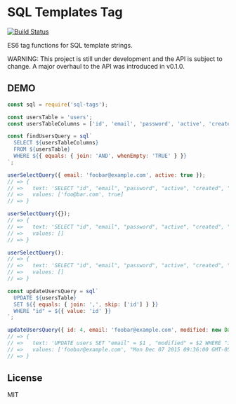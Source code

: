 # SQL Templates Tag

[![Build Status](https://travis-ci.org/snooc/sql-tags.svg?branch=master)](https://travis-ci.org/snooc/sql-tags)

ES6 tag functions for SQL template strings.

WARNING: This project is still under development and the API is subject to change. A major overhaul to the API was introduced in v0.1.0.

## DEMO

```javascript
const sql = require('sql-tags');

const usersTable = 'users';
const usersTableColumns = ['id', 'email', 'password', 'active', 'created', 'modified'];

const findUsersQuery = sql`
  SELECT ${usersTableColumns}
  FROM ${usersTable}
  WHERE ${{ equals: { join: 'AND', whenEmpty: 'TRUE' } }}
`;

userSelectQuery({ email: 'foobar@example.com', active: true });
// => {
// =>   text: 'SELECT "id", "email", "password", "active", "created", "modified" FROM users WHERE "email" = $1 AND "active" = $2',
// =>   values: ['foo@bar.com', true]
// => }

userSelectQuery({});
// => {
// =>   text: 'SELECT "id", "email", "password", "active", "created", "modified" FROM users WHERE TRUE',
// =>   values: []
// => }

userSelectQuery();
// => {
// =>   text: 'SELECT "id", "email", "password", "active", "created", "modified" FROM users WHERE TRUE',
// =>   values: []
// => }

const updateUsersQuery = sql`
  UPDATE ${usersTable}
  SET ${{ equals: { join: ',', skip: ['id'] } }}
  WHERE "id" = ${{ value: 'id' }}
`;

updateUsersQuery({ id: 4, email: 'foobar@example.com', modified: new Date() });
// => {
// =>   text: 'UPDATE users SET "email" = $1 , "modified" = $2 WHERE "id" = $3',
// =>   values: ['foobar@example.com', "Mon Dec 07 2015 09:36:00 GMT-0500 (EST)", 4]
// => }
```

## License

MIT
